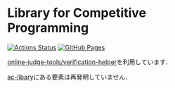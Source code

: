 # Library for Competitive Programming

[![Actions Status](https://github.com/snowyuki31/competitive-programming-library/workflows/verify/badge.svg)](https://github.com/snowyuki31/competitive-programming-library/actions) [![GitHub Pages](https://img.shields.io/static/v1?label=GitHub+Pages&message=+&color=brightgreen&logo=github)](https://snowyuki31.github.io/competitive-programming-library/) 

[online-judge-tools/verification-helper](https://github.com/online-judge-tools/verification-helper)を利用しています．

[ac-libary](https://github.com/atcoder/ac-library)にある要素は再発明していません．